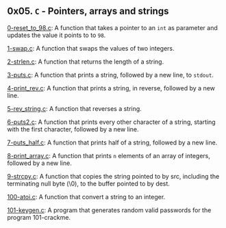 ## 0x05. `C` - Pointers, arrays and strings

[0-reset_to_98.c](./0-reset_to_98.c): A function that takes a pointer to an `int` as parameter and updates the value it points to to `98`.

[1-swap.c](./1-swap.c): A function that swaps the values of two integers.

[2-strlen.c](./2-strlen.c): A function that returns the length of a string.

[3-puts.c](./3-puts.c): A function that prints a string, followed by a new line, to `stdout`.

[4-print_rev.c](./4-print_rev.c): A function that prints a string, in reverse, followed by a new line.

[5-rev_string.c](./5-rev_string.c): A function that reverses a string.

[6-puts2.c](./6-puts2.c): A function that prints every other character of a string, starting with the first character, followed by a new line.

[7-puts_half.c](./7-puts_half.c): A function that prints half of a string, followed by a new line.

[8-print_array.c](./8-print_array.c): A function that prints `n` elements of an array of integers, followed by a new line.

[9-strcpy.c](./9-strcpy.c): A function that copies the string pointed to by src, including the terminating null byte (\0), to the buffer pointed to by dest.

[100-atoi.c](./100-atoi.c): A function that convert a string to an integer.

[101-keygen.c](./101-keygen.c): A program that generates random valid passwords for the program 101-crackme.
